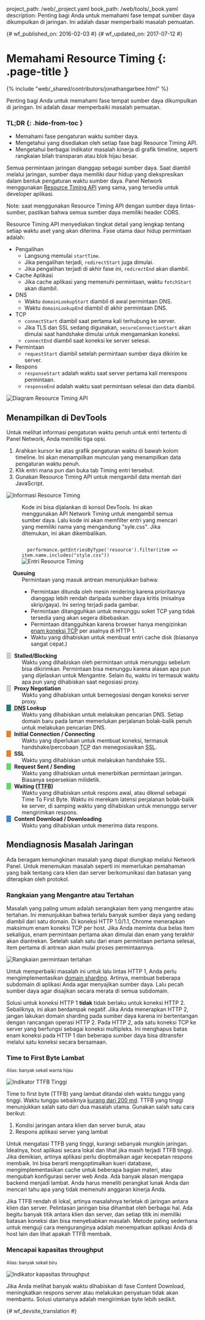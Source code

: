 project_path: /web/_project.yaml
book_path: /web/tools/_book.yaml
description: Penting bagi Anda untuk memahami fase tempat sumber daya dikumpulkan di jaringan. Ini adalah dasar memperbaiki masalah pemuatan.

{# wf_published_on: 2016-02-03 #}
{# wf_updated_on: 2017-07-12 #}

# Memahami Resource Timing {: .page-title }

{% include "web/_shared/contributors/jonathangarbee.html" %}

Penting bagi Anda untuk memahami fase tempat sumber daya dikumpulkan di jaringan. Ini adalah dasar memperbaiki masalah pemuatan.


### TL;DR {: .hide-from-toc }
- Memahami fase pengaturan waktu sumber daya.
- Mengetahui yang disediakan oleh setiap fase bagi Resource Timing API.
- Mengetahui berbagai indikator masalah kinerja di grafik timeline, seperti rangkaian bilah transparan atau blok hijau besar.


Semua permintaan jaringan dianggap sebagai sumber daya.
Saat diambil melalui jaringan, sumber daya memiliki daur hidup yang diekspresikan dalam bentuk pengaturan waktu sumber daya.
Panel Network menggunakan [Resource Timing API](http://www.w3.org/TR/resource-timing) yang sama, yang tersedia untuk developer aplikasi.

Note: saat menggunakan Resource Timing API dengan sumber daya lintas-sumber, pastikan
bahwa semua sumber daya memiliki header CORS.

Resource Timing API menyediakan tingkat detail yang lengkap tentang setiap waktu aset yang akan diterima.
Fase utama daur hidup permintaan adalah:

* Pengalihan
  * Langsung memulai `startTime`.
  * Jika pengalihan terjadi, `redirectStart` juga dimulai.
  * Jika pengalihan terjadi di akhir fase ini, `redirectEnd` akan diambil.
* Cache Aplikasi
  * Jika cache aplikasi yang memenuhi permintaan, waktu `fetchStart` akan diambil.
* DNS
  * Waktu `domainLookupStart` diambil di awal permintaan DNS.
  * Waktu `domainLookupEnd` diambil di akhir permintaan DNS.
* TCP
  * `connectStart` diambil saat pertama kali terhubung ke server.
  * Jika TLS dan SSL sedang digunakan, `secureConnectionStart` akan dimulai saat handshake dimulai untuk mengamankan koneksi.
  * `connectEnd` diambil saat koneksi ke server selesai.
* Permintaan
  * `requestStart` diambil setelah permintaan sumber daya dikirim ke server.
* Respons
  * `responseStart` adalah waktu saat server pertama kali merespons permintaan.
  * `responseEnd` adalah waktu saat permintaan selesai dan data diambil.

![Diagram Resource Timing API](imgs/resource-timing-api.png)

## Menampilkan di DevTools

Untuk melihat informasi pengaturan waktu penuh untuk entri tertentu di Panel Network, Anda memiliki tiga opsi.

1. Arahkan kursor ke atas grafik pengaturan waktu di bawah kolom timeline. Ini akan menampilkan munculan yang menampilkan data pengaturan waktu penuh.
2. Klik entri mana pun dan buka tab Timing entri tersebut.
3. Gunakan Resource Timing API untuk mengambil data mentah dari JavaScript.

![Informasi Resource Timing](imgs/resource-timing-data.png)

<figure>
<figcaption>
<p>
  Kode ini bisa dijalankan di konsol DevTools.
  Ini akan menggunakan API Network Timing untuk mengambil semua sumber daya.
  Lalu kode ini akan memfilter entri yang mencari yang memiliki nama yang mengandung "syle.css".
  Jika ditemukan, ini akan dikembalikan.
</p>
<code>
  performance.getEntriesByType('resource').filter(item => item.name.includes("style.css"))
</code>
</figcaption>
<img src="imgs/resource-timing-entry.png" alt="Entri Resource Timing">
</figure>

<style>
dt:before {
  content: "\00a0\00a0\00a0";
}
dt strong {
  margin-left: 5px;
}
dt.stalled:before, dt.proxy-negotiation:before {
  background-color: #cdcdcd;
}
dt.dns-lookup:before {
  background-color: #1f7c83;
}
dt.initial-connection:before, dt.ssl:before {
  background-color: #e58226;
}
dt.request-sent:before, dt.ttfb:before {
  background-color: #5fdd5f;
}
dt.content-download:before {
  background-color: #4189d7;
}
</style>

<dl>

  <dt class="queued"><strong>Queuing</strong></dt>
  <dd>
    Permintaan yang masuk antrean menunjukkan bahwa:
 <ul>
        <li>
        Permintaan ditunda oleh mesin rendering karena prioritasnya dianggap lebih rendah daripada sumber daya kritis (misalnya skrip/gaya).
        Ini sering terjadi pada gambar.
 </li>
        <li>
        Permintaan ditangguhkan untuk menunggu soket TCP yang tidak tersedia yang akan segera dibebaskan.
        </li>
        <li>
        Permintaan ditangguhkan karena browser hanya mengizinkan <a href="https://crbug.com/12066">enam koneksi TCP</a> per asalnya di HTTP 1.
 </li>
        <li>
        Waktu yang dihabiskan untuk membuat entri cache disk (biasanya sangat cepat.)
 </li>
      </ul>
  </dd>

  <dt class="stalled"><strong> Stalled/Blocking</strong></dt>
  <dd>
    Waktu yang dihabiskan oleh permintaan untuk menunggu sebelum bisa dikirimkan.
    Permintaan bisa menunggu karena alasan apa pun yang dijelaskan untuk Mengantre.
    Selain itu, waktu ini termasuk waktu apa pun yang dihabiskan saat negosiasi proxy.
 </dd>

  <dt class="proxy-negotiation"><strong> Proxy Negotiation</strong></dt>
  <dd>Waktu yang dihabiskan untuk bernegosiasi dengan koneksi server proxy.</dd>

  <dt class="dns-lookup"><strong><abbr title="Domain Name System"> DNS</abbr> Lookup</strong></dt>
  <dd>
    Waktu yang dihabiskan untuk melakukan pencarian DNS.
    Setiap domain baru pada laman memerlukan perjalanan bolak-balik penuh untuk melakukan pencarian DNS.
 </dd>

  <dt class="initial-connection"><strong> Initial Connection / Connecting</strong></dt>
  <dd>Waktu yang diperlukan untuk membuat koneksi, termasuk handshake/percobaan <abbr title="Transmission Control Protocol">TCP</abbr> dan menegosiasikan <abbr title="Secure Sockets Layer">SSL</abbr>.</dd>

  <dt class="ssl"><strong> SSL</strong></dt>
  <dd>Waktu yang dihabiskan untuk melakukan handshake SSL.</dd>

  <dt class="request-sent"><strong> Request Sent / Sending</strong></dt>
  <dd>
    Waktu yang dihabiskan untuk menerbitkan permintaan jaringan.
    Biasanya sepersekian milidetik.
  </dd>

  <dt class="ttfb"><strong> Waiting (<abbr title="Time To First Byte">TTFB</abbr>)</strong></dt>
  <dd>
    Waktu yang dihabiskan untuk respons awal, atau dikenal sebagai Time To First Byte.
    Waktu ini merekam latensi perjalanan bolak-balik ke server, di samping waktu yang dihabiskan untuk menunggu server mengirimkan respons.
  </dd>

  <dt class="content-download"><strong> Content Download / Downloading</strong></dt>
  <dd>Waktu yang dihabiskan untuk menerima data respons.</dd>
</dl>


## Mendiagnosis Masalah Jaringan

Ada beragam kemungkinan masalah yang dapat diungkap melalui Network Panel.
Untuk menemukan masalah seperti ini memerlukan pemahaman yang baik tentang cara klien dan server berkomunikasi dan batasan yang diterapkan oleh protokol.

### Rangkaian yang Mengantre atau Tertahan

Masalah yang paling umum adalah serangkaian item yang mengantre atau tertahan.
Ini menunjukkan bahwa terlalu banyak sumber daya yang sedang diambil dari satu domain.
Di koneksi HTTP 1.0/1.1, Chrome menerapkan maksimum enam koneksi TCP per host.
Jika Anda meminta dua belas item sekaligus, enam permintaan pertama akan dimulai dan enam yang terakhir akan diantrekan.
Setelah salah satu dari enam permintaan pertama selesai, item pertama di antrean akan mulai proses permintaannya.

![Rangkaian permintaan tertahan](imgs/stalled-request-series.png)

Untuk memperbaiki masalah ini untuk lalu lintas HTTP 1, Anda perlu mengimplementasikan [domain sharding](https://www.maxcdn.com/one/visual-glossary/domain-sharding-2/).
Artinya, membuat beberapa subdomain di aplikasi Anda agar menyajikan sumber daya.
Lalu pecah sumber daya agar disajikan secara merata di semua subdomain.

Solusi untuk koneksi HTTP 1 **tidak** tidak berlaku untuk koneksi HTTP 2.
Sebaliknya, ini akan berdampak negatif. Jika Anda menerapkan HTTP 2, jangan lakukan domain sharding pada sumber daya karena ini bertentangan dengan rancangan operasi HTTP 2.
Pada HTTP 2, ada satu koneksi TCP ke server yang berfungsi sebagai koneksi multipleks.
Ini menghapus batas enam koneksi pada HTTP 1 dan beberapa sumber daya bisa ditransfer melalui satu koneksi secara bersamaan.

### Time to First Byte Lambat

<small>Alias: banyak sekali warna hijau</small>

![Indikator TTFB Tinggi](imgs/indicator-of-high-ttfb.png)

Time to first byte (TTFB) yang lambat ditandai oleh waktu tunggu yang tinggi.
Waktu tunggu sebaiknya [kurang dari 200 md](/speed/docs/insights/Server).
TTFB yang tinggi menunjukkan salah satu dari dua masalah utama. Gunakan salah satu cara berikut:

1. Kondisi jaringan antara klien dan server buruk, atau
2. Respons aplikasi server yang lambat

Untuk mengatasi TTFB yang tinggi, kurangi sebanyak mungkin jaringan.
Idealnya, host aplikasi secara lokal dan lihat jika masih terjadi TTFB tinggi.
Jika demikian, artinya aplikasi perlu dioptimalkan agar kecepatan respons membaik.
Ini bisa berarti mengoptimalkan kueri database, mengimplementasikan cache untuk beberapa bagian materi, atau mengubah konfigurasi server web Anda.
Ada banyak alasan mengapa backend menjadi lambat.
Anda harus meneliti perangkat lunak Anda dan mencari tahu apa yang tidak memenuhi anggaran kinerja Anda.

Jika TTFB rendah di lokal, artinya masalahnya terletak di jaringan antara klien dan server.
Pelintasan jaringan bisa dihambat oleh berbagai hal.
Ada begitu banyak titik antara klien dan server, dan setiap titik ini memiliki batasan koneksi dan bisa menyebabkan masalah.
Metode paling sederhana untuk menguji cara menguranginya adalah menempatkan aplikasi Anda di host lain dan lihat apakah TTFB membaik.

### Mencapai kapasitas throughput

<small>Alias: banyak sekali biru</small>

![Indikator kapasitas throughput](imgs/indicator-of-large-content.png)

Jika Anda melihat banyak waktu dihabiskan di fase Content Download, meningkatkan respons server atau melakukan penyatuan tidak akan membantu.
Solusi utamanya adalah mengirimkan byte lebih sedikit.


{# wf_devsite_translation #}
